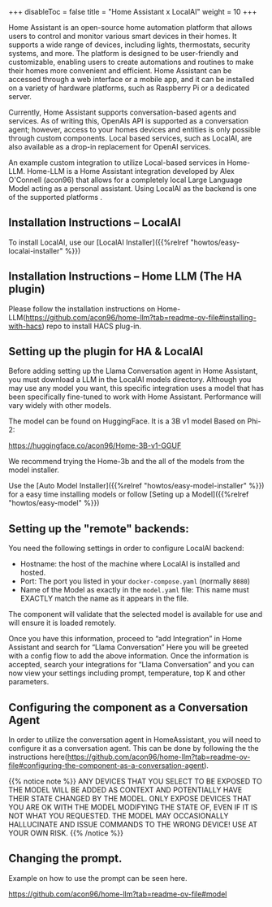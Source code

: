 
+++
disableToc = false
title = "Home Assistant x LocalAI"
weight = 10
+++

Home Assistant is an open-source home automation platform that allows users to control and monitor various smart devices in their homes. It supports a wide range of devices, including lights, thermostats, security systems, and more. The platform is designed  to be user-friendly and customizable, enabling users to create automations and routines to make their homes more convenient and efficient. Home Assistant can be accessed through a web interface or a mobile app, and it can be installed on a variety of hardware platforms, such as Raspberry Pi or a dedicated server.

Currently, Home Assistant supports conversation-based agents and services. As of writing this, OpenAIs API is supported as a conversation agent; however, access to your homes devices and entities is only possible through custom components. Local based services, such as LocalAI, are also available as a drop-in replacement for OpenAI services.

An example custom integration to utilize Local-based services in Home-LLM. Home-LLM is a Home Assistant integration developed by Alex O'Connell (acon96) that allows for a completely local Large Language Model acting as a personal assistant. Using LocalAI as the backend is one of the supported platforms .

## Installation Instructions – LocalAI

To install LocalAI, use our [LocalAI Installer]({{%relref "howtos/easy-localai-installer" %}})

## Installation Instructions – Home LLM (The HA plugin)


Please follow the installation instructions on Home-LLM(https://github.com/acon96/home-llm?tab=readme-ov-file#installing-with-hacs) repo to install HACS plug-in.

## Setting up the plugin for HA & LocalAI

Before adding setting up the Llama Conversation agent in Home Assistant, you must download a LLM in the LocalAI models directory. Although you may use any model you want, this specific integration uses a model that has been specifically fine-tuned to work with Home Assistant. Performance will vary widely with other models.

The model can be found on HuggingFace. It is a 3B v1 model Based on Phi-2:

https://huggingface.co/acon96/Home-3B-v1-GGUF

We recommend trying the Home-3b and the all of the models from the model installer. 

Use the [Auto Model Installer]({{%relref "howtos/easy-model-installer" %}}) for a easy time installing models or follow [Seting up a Model]({{%relref "howtos/easy-model" %}})

## Setting up the "remote" backends:

You need the following settings in order to configure LocalAI backend:

- Hostname: the host of the machine where LocalAI is installed and hosted.
- Port: The port you listed in your ``docker-compose.yaml`` (normally ``8080``)
- Name of the Model as exactly in the `model.yaml` file: This name must EXACTLY match the name as it appears in the file.

The component will validate that the selected model is available for use and will ensure it is loaded remotely.

Once you have this information, proceed to “add Integration” in Home Assistant and search for “Llama Conversation” Here you will be greeted with a config flow to add the above information. Once the information is accepted, search your integrations for “Llama Conversation” and you can now view your settings including prompt, temperature, top K and other parameters.

## Configuring the component as a Conversation Agent

In order to utilize the conversation agent in HomeAssistant, you will need to configure it as a conversation agent. This can be done by following the the instructions here(https://github.com/acon96/home-llm?tab=readme-ov-file#configuring-the-component-as-a-conversation-agent).

{{% notice note %}}
ANY DEVICES THAT YOU SELECT TO BE EXPOSED TO THE MODEL WILL BE ADDED AS CONTEXT AND POTENTIALLY HAVE THEIR STATE CHANGED BY THE MODEL. ONLY EXPOSE DEVICES THAT YOU ARE OK WITH THE MODEL MODIFYING THE STATE OF, EVEN IF IT IS NOT WHAT YOU REQUESTED. THE MODEL MAY OCCASIONALLY HALLUCINATE AND ISSUE COMMANDS TO THE WRONG DEVICE! USE AT YOUR OWN RISK.
{{% /notice %}}

## Changing the prompt.

Example on how to use the prompt can be seen here.

https://github.com/acon96/home-llm?tab=readme-ov-file#model
